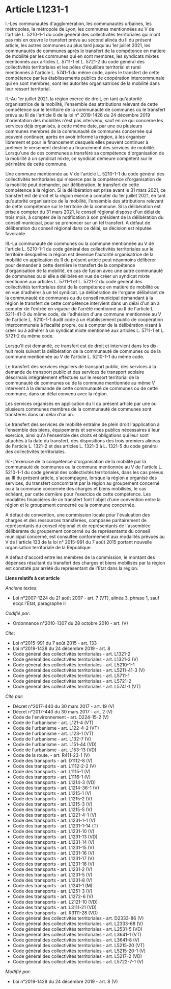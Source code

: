 # Article L1231-1

I.-Les communautés d'agglomération, les communautés urbaines, les métropoles, la métropole de Lyon, les communes mentionnées
au V de l'article L. 5210-1-1 du code général des collectivités territoriales qui n'ont pas mis en œuvre le transfert prévu
au second alinéa du II du présent article, les autres communes au plus tard jusqu'au 1er juillet 2021, les communautés de
communes après le transfert de la compétence en matière de mobilité par les communes qui en sont membres, les syndicats
mixtes mentionnés aux articles L. 5711-1 et L. 5721-2 du code général des collectivités territoriales et les pôles
d'équilibre territorial et rural mentionnés à l'article L. 5741-1 du même code, après le transfert de cette compétence par
les établissements publics de coopération intercommunale qui en sont membres, sont les autorités organisatrices de la
mobilité dans leur ressort territorial. 

II.-Au 1er juillet 2021, la région exerce de droit, en tant qu'autorité organisatrice de la mobilité, l'ensemble des
attributions relevant de cette compétence sur le territoire de la communauté de communes où le transfert prévu au III de
l'article 8 de la loi n° 2019-1428 du 24 décembre 2019 d'orientation des mobilités n'est pas intervenu, sauf en ce qui
concerne les services déjà organisés, à cette même date, par une ou plusieurs communes membres de la communauté de communes
concernée qui peuvent continuer, après en avoir informé la région, à les organiser librement et pour le financement desquels
elles peuvent continuer à prélever le versement destiné au financement des services de mobilité. Lorsqu'une de ces communes a
transféré sa compétence d'organisation de la mobilité à un syndicat mixte, ce syndicat demeure compétent sur le périmètre de
cette commune. 

Une commune mentionnée au V de l'article L. 5210-1-1 du code général des collectivités territoriales qui n'exerce pas la
compétence d'organisation de la mobilité peut demander, par délibération, le transfert de cette compétence à la région. Si la
délibération est prise avant le 31 mars 2021, ce transfert est de droit et la région exerce à compter du 1er juillet 2021, en
tant qu'autorité organisatrice de la mobilité, l'ensemble des attributions relevant de cette compétence sur le territoire de
la commune. Si la délibération est prise à compter du 31 mars 2021, le conseil régional dispose d'un délai de trois mois, à
compter de la notification à son président de la délibération du conseil municipal, pour se prononcer sur un tel transfert. A
défaut de délibération du conseil régional dans ce délai, sa décision est réputée favorable. 

III.-La communauté de communes ou la commune mentionnée au V de l'article L. 5210-1-1 du code général des collectivités
territoriales sur le territoire desquelles la région est devenue l'autorité organisatrice de la mobilité en application du II
du présent article peut néanmoins délibérer pour demander à cette dernière le transfert de la compétence d'organisation de la
mobilité, en cas de fusion avec une autre communauté de communes ou si elle a délibéré en vue de créer un syndicat mixte
mentionné aux articles L. 5711-1 et L. 5721-2 du code général des collectivités territoriales doté de la compétence en
matière de mobilité ou en vue d'adhérer à un tel syndicat. La délibération de l'organe délibérant de la communauté de
communes ou du conseil municipal demandant à la région le transfert de cette compétence intervient dans un délai d'un an à
compter de l'entrée en vigueur de l'arrêté mentionné au II de l'article L. 5211-41-3 du même code, de l'adhésion d'une
commune mentionnée au V de l'article L. 5210-1-1 dudit code à un établissement public de coopération intercommunale à
fiscalité propre, ou à compter de la délibération visant à créer ou à adhérer à un syndicat mixte mentionné aux articles L.
5711-1 et L. 5721-2 du même code. 

Lorsqu'il est demandé, ce transfert est de droit et intervient dans les dix-huit mois suivant la délibération de la
communauté de communes ou de la commune mentionnée au V de l'article L. 5210-1-1 du même code. 

Le transfert des services réguliers de transport public, des services à la demande de transport public et des services de
transport scolaire désormais intégralement effectués sur le ressort territorial de la communauté de communes ou de la commune
mentionnée au même V intervient à la demande de cette communauté de communes ou de cette commune, dans un délai convenu avec
la région. 

Les services organisés en application du II du présent article par une ou plusieurs communes membres de la communauté de
communes sont transférés dans un délai d'un an. 

Le transfert des services de mobilité entraîne de plein droit l'application à l'ensemble des biens, équipements et services
publics nécessaires à leur exercice, ainsi qu'à l'ensemble des droits et obligations qui leur sont attachés à la date du
transfert, des dispositions des trois premiers alinéas de l'article L. 1321-2 et des articles L. 1321-3 à L. 1321-5 du code
général des collectivités territoriales. 

IV.-L'exercice de la compétence d'organisation de la mobilité par la communauté de communes ou la commune mentionnée au V de
l'article L. 5210-1-1 du code général des collectivités territoriales, dans les cas prévus au III du présent article,
s'accompagne, lorsque la région a organisé des services, du transfert concomitant par la région au groupement concerné ou à
la commune concernée des charges et biens mobilisés, le cas échéant, par cette dernière pour l'exercice de cette compétence.
Les modalités financières de ce transfert font l'objet d'une convention entre la région et le groupement concerné ou la
commune concernée. 

A défaut de convention, une commission locale pour l'évaluation des charges et des ressources transférées, composée
paritairement de représentants du conseil régional et de représentants de l'assemblée délibérante du groupement concerné ou
de représentants du conseil municipal concerné, est consultée conformément aux modalités prévues au V de l'article 133 de la
loi n° 2015-991 du 7 août 2015 portant nouvelle organisation territoriale de la République. 

A défaut d'accord entre les membres de la commission, le montant des dépenses résultant du transfert des charges et biens
mobilisés par la région est constaté par arrêté du représentant de l'Etat dans la région.

**Liens relatifs à cet article**

_Anciens textes_:

  - Loi n°2007-1224 du 21 août 2007 - art. 7 (VT), alinéa 3, phrase 1, sauf ecqc l'Etat, paragraphe II

_Codifié par_:

  - Ordonnance n°2010-1307 du 28 octobre 2010 - art. (V)

_Cite_:

  - Loi n°2015-991 du 7 août 2015 - art. 133
  - Loi n°2019-1428 du 24 décembre 2019 - art. 8
  - Code général des collectivités territoriales - art. L1321-2
  - Code général des collectivités territoriales - art. L1321-3 (V)
  - Code général des collectivités territoriales - art. L5210-1-1
  - Code général des collectivités territoriales - art. L5211-41-3 (V)
  - Code général des collectivités territoriales - art. L5711-1
  - Code général des collectivités territoriales - art. L5721-2
  - Code général des collectivités territoriales - art. L5741-1 (VT)

_Cité par_:

  - Décret n°2017-440 du 30 mars 2017 - art. 19 (V)
  - Décret n°2017-440 du 30 mars 2017 - art. 2 (V)
  - Code de l'environnement - art. D224-15-2 (V)
  - Code de l'urbanisme - art. L121-4 (VT)
  - Code de l'urbanisme - art. L122-4-2 (VT)
  - Code de l'urbanisme - art. L123-1 (VT)
  - Code de l'urbanisme - art. L132-7 (V)
  - Code de l'urbanisme - art. L151-44 (VD)
  - Code de l'urbanisme - art. L153-13 (VD)
  - Code de la route. - art. R411-23-1 (V)
  - Code des transports - art. D1112-8 (V)
  - Code des transports - art. L1112-2-2 (V)
  - Code des transports - art. L1115-1 (V)
  - Code des transports - art. L1116-1 (V)
  - Code des transports - art. L1214-3 (VD)
  - Code des transports - art. L1214-36-1 (V)
  - Code des transports - art. L1215-1 (V)
  - Code des transports - art. L1215-2 (V)
  - Code des transports - art. L1215-3 (V)
  - Code des transports - art. L1215-5 (V)
  - Code des transports - art. L1221-4-1 (V)
  - Code des transports - art. L1231-1-1 (V)
  - Code des transports - art. L1231-1-14 (T)
  - Code des transports - art. L1231-10 (V)
  - Code des transports - art. L1231-13 (VD)
  - Code des transports - art. L1231-14 (V)
  - Code des transports - art. L1231-15 (V)
  - Code des transports - art. L1231-16 (V)
  - Code des transports - art. L1231-17 (V)
  - Code des transports - art. L1231-18 (V)
  - Code des transports - art. L1231-2 (V)
  - Code des transports - art. L1231-5 (V)
  - Code des transports - art. L1231-8 (V)
  - Code des transports - art. L1241-1 (M)
  - Code des transports - art. L1251-3 (V)
  - Code des transports - art. L1272-6 (V)
  - Code des transports - art. L2121-10 (VD)
  - Code des transports - art. L3111-21 (VD)
  - Code des transports - art. R3111-28 (VD)
  - Code général des collectivités territoriales - art. D2333-86 (V)
  - Code général des collectivités territoriales - art. L2333-68 (V)
  - Code général des collectivités territoriales - art. L2531-5 (VD)
  - Code général des collectivités territoriales - art. L3641-1 (VT)
  - Code général des collectivités territoriales - art. L3641-8 (V)
  - Code général des collectivités territoriales - art. L5215-20 (VT)
  - Code général des collectivités territoriales - art. L5215-20-1 (V)
  - Code général des collectivités territoriales - art. L5217-2 (VD)
  - Code général des collectivités territoriales - art. L5722-7-1 (V)

_Modifié par_:

  - Loi n°2019-1428 du 24 décembre 2019 - art. 8 (V)
